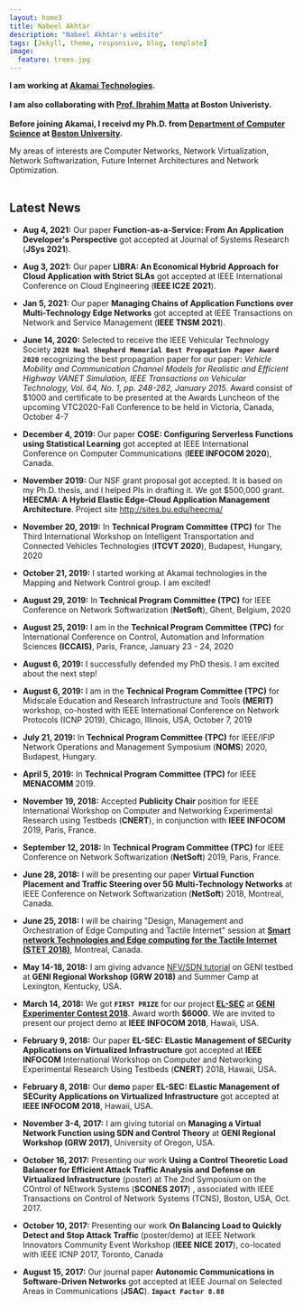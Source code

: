 ```yaml
---
layout: home3
title: Nabeel Akhtar
description: "Nabeel Akhtar's website"
tags: [Jekyll, theme, responsive, blog, template]
image:
  feature: trees.jpg
---
```


**I am working at [Akamai Technologies](https://www.akamai.com). <br><br>
I am also collaborating with [Prof. Ibrahim Matta](https://sites.bu.edu/matta/) at Boston Univeristy.  <br><br>
Before joining Akamai, I receivd my Ph.D. from [Department of Computer Science](http://www.bu.edu/cs/) at [Boston University](http://www.bu.edu).**

My areas of interests are Computer Networks, Network Virtualization, Network Softwarization, Future Internet Architectures and Network Optimization.
<br />
<br />

## Latest News ##

- **Aug 4, 2021:** Our paper **Function-as-a-Service: From An Application Developer's Perspective** got accepted at Journal of Systems Research (**JSys 2021**).

- **Aug 3, 2021:** Our paper **LIBRA: An Economical Hybrid Approach for Cloud Application with Strict SLAs** got accepted at IEEE International Conference on
Cloud Engineering (**IEEE IC2E 2021**).

- **Jan 5, 2021:** Our paper **Managing Chains of Application Functions over Multi-Technology Edge Networks** got accepted at IEEE Transactions on Network and Service Management (**IEEE TNSM 2021**).

- **June 14, 2020:** Selected to receive the IEEE Vehicular Technology Society **`2020 Neal Shepherd Memorial Best Propagation Paper Award 2020`** recognizing the best propagation paper for our paper:
*Vehicle Mobility and Communication Channel Models for Realistic and Efficient Highway VANET Simulation, IEEE Transactions on Vehicular Technology, Vol. 64, No. 1, pp. 248-262, January 2015.*
Award consist of $1000 and certificate to be presented at the Awards Luncheon of the upcoming VTC2020-Fall Conference to be held in Victoria, Canada, October 4-7

- **December 4, 2019:** Our paper **COSE: Configuring Serverless Functions using Statistical Learning** got accepted at IEEE International Conference on Computer Communications (**IEEE INFOCOM 2020**), Canada. 

- **November 2019:** Our NSF grant proposal got accepted. It is based on my Ph.D. thesis, and I helped PIs in drafting it. We got $500,000 grant. **HEECMA: A Hybrid Elastic Edge-Cloud Application Management Architecture**. Project site http://sites.bu.edu/heecma/

- **November 20, 2019:** In **Technical Program Committee (TPC)** for The Third International Workshop on Intelligent Transportation and Connected Vehicles Technologies (**ITCVT 2020**), Budapest, Hungary, 2020

- **October 21, 2019:** I started working at Akamai technologies in the Mapping and Network Control group. I am excited!

- **August 29, 2019:** In **Technical Program Committee (TPC)** for IEEE Conference on Network Softwarization (**NetSoft**), Ghent, Belgium, 2020

- **August 25, 2019:** I am in the **Technical Program Committee (TPC)** for International Conference on Control, Automation and Information Sciences **(ICCAIS)**, Paris, France, January 23 - 24, 2020

- **August 6, 2019:** I successfully defended my PhD thesis. I am excited about the next step!

- **August 6, 2019:** I am in the **Technical Program Committee (TPC)** for Midscale Education and Research Infrastructure and Tools **(MERIT)** workshop, co-hosted with IEEE International Conference on Network Protocols (ICNP 2019), Chicago, Illinois, USA, October 7, 2019  

- **July 21, 2019:** In **Technical Program Committee (TPC)** for IEEE/IFIP Network Operations and Management Symposium (**NOMS**) 2020, Budapest, Hungary.

- **April 5, 2019:** In **Technical Program Committee (TPC)** for IEEE **MENACOMM** 2019.

- **November 19, 2018:** Accepted **Publicity Chair** position for IEEE International Workshop on Computer and Networking Experimental Research using Testbeds (**CNERT**), in conjunction with **IEEE INFOCOM** 2019, Paris, France.

- **September 12, 2018:** In **Technical Program Committee (TPC)** for IEEE Conference on Network Softwarization (**NetSoft**) 2019, Paris, France.

- **June 28, 2018:** I will be presenting our paper **Virtual Function Placement and Traffic Steering over 5G Multi-Technology Networks** at IEEE Conference on Network Softwarization (**NetSoft**) 2018, Montreal, Canada.

- **June 25, 2018:** I will be chairing "Design, Management and Orchestration of Edge Computing and Tactile Internet" session at **[Smart network Technologies and Edge computing for the Tactile Internet (STET 2018)](http://www.cs.slu.edu/stet2018/)**, Montreal, Canada.

- **May 14-18, 2018:** I am giving advance [NFV/SDN tutorial](http://voip.netlab.uky.edu/grw2018ky/summercamp.html) on GENI testbed at **GENI Regional Workshop (GRW 2018)** and Summer Camp at Lexington, Kentucky, USA.

- **March 14, 2018:** We got **`FIRST PRIZE`** for our project [**EL-SEC**](https://github.com/akhtarnabeel/ELSEC) at [**GENI Experimenter Contest 2018**](https://witestlab.poly.edu/~ffund/geni-experimenter-contest-2018/). Award worth **$6000**. We are invited to present our project demo at  **IEEE INFOCOM 2018**, Hawaii, USA.  

- **February 9, 2018:** Our paper **EL-SEC: ELastic Management of SECurity Applications on Virtualized Infrastructure** got accepted at **IEEE INFOCOM** International Workshop on Computer and Networking Experimental Research Using Testbeds (**CNERT**) 2018, Hawaii, USA. 

- **February 8, 2018:** Our **demo** paper **EL-SEC: ELastic Management of SECurity Applications on Virtualized Infrastructure** got accepted at **IEEE INFOCOM 2018**, Hawaii, USA. 

- **November 3-4, 2017:** I am giving tutorial on **Managing a Virtual Network Function using SDN and Control Theory** at **GENI Regional Workshop (GRW 2017)**, University of Oregon, USA.

- **October 16, 2017:** Presenting our work **Using a Control Theoretic Load Balancer for Efficient Attack Traffic Analysis and Defense on Virtualized Infrastructure**  (poster) at
 The 2nd Symposium on the COntrol of NEtwork Systems (**SCONES 2017**) , associated with IEEE Transactions on Control of Network Systems (TCNS), Boston, USA, Oct. 2017.

- **October 10, 2017:** Presenting our work **On Balancing Load to Quickly Detect and Stop Attack Traffic** (poster/demo) at IEEE Network Innovators Community Event Workshop (**IEEE NICE 2017**), co-located with IEEE ICNP 2017, Toronto, Canada

- **August 15, 2017:** Our journal paper **Autonomic Communications in Software-Driven Networks** got accepted at IEEE Journal on Selected Areas in Communications (**JSAC**). **```Impact Factor 8.08```**



